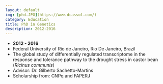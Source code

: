 ```yaml
---
layout: default
img: [phd.JPG](https://www.dcassol.com/)
category: Education
title: PhD in Genetics
description: 2012-2016
---
```


* __2012 - 2016__
* Federal University of Rio de Janeiro, Rio De Janeiro, Brazil
* The global study of differentially regulated transcriptome in the response and tolerance pathway to the drought stress in castor bean (*Ricinus communis*)
* Advisor: Dr. Gilberto Sachetto-Martins
* Scholarship from: CNPq and FAPERJ
 
